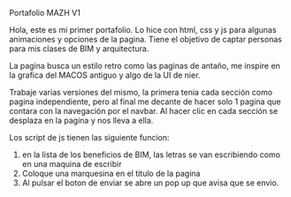 Portafolio MAZH V1

Hola, este es mi primer portafolio. Lo hice con html, css y js para algunas animaciones y opciones de la pagina. Tiene el objetivo de captar personas para mis clases de BIM y arquitectura.

La pagina busca un estilo retro como las paginas de antaño, me inspire en la grafica del MACOS antiguo y algo de la UI de nier. 

Trabaje varias versiones del mismo, la primera tenia cada sección como pagina independiente, pero al final me decante de hacer solo 1 pagina que contara con la navegación por el navbar. Al hacer clic en cada sección se desplaza en la pagina y nos lleva a ella.

Los script de js tienen las siguiente funcion:
1) en la lista de los beneficios de BIM, las letras se van escribiendo como en una maquina de escribir
2) Coloque una marquesina en el titulo de la pagina
3) Al pulsar el boton de enviar se abre un pop up que avisa que se envio.

